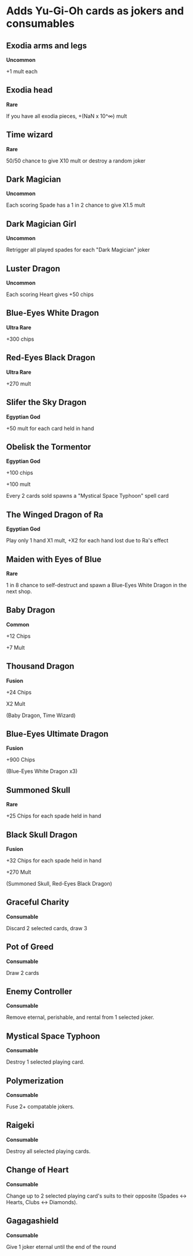 # Adds Yu-Gi-Oh cards as jokers and consumables

## Exodia arms and legs
**Uncommon**

+1 mult each

## Exodia head
**Rare**

If you have all exodia pieces, +(NaN x 10^∞) mult

## Time wizard
**Rare**

50/50 chance to give X10 mult or destroy a random joker

## Dark Magician
**Uncommon**

Each scoring Spade has a 1 in 2 chance to give X1.5 mult

## Dark Magician Girl
**Uncommon**

Retrigger all played spades for each "Dark Magician" joker

## Luster Dragon
**Uncommon**

Each scoring Heart gives +50 chips

## Blue-Eyes White Dragon
**Ultra Rare**

+300 chips

## Red-Eyes Black Dragon
**Ultra Rare**

+270 mult

## Slifer the Sky Dragon
**Egyptian God**

+50 mult for each card held in hand

## Obelisk the Tormentor
**Egyptian God**

+100 chips

+100 mult

Every 2 cards sold spawns a "Mystical Space Typhoon" spell card

## The Winged Dragon of Ra
**Egyptian God**

Play only 1 hand
X1 mult, +X2 for each hand lost due to Ra's effect

## Maiden with Eyes of Blue
**Rare**

1 in 8 chance to self-destruct and spawn a Blue-Eyes White Dragon in the next shop.

## Baby Dragon
**Common**

+12 Chips

+7 Mult

## Thousand Dragon
**Fusion**

+24 Chips

X2 Mult

(Baby Dragon, Time Wizard)

## Blue-Eyes Ultimate Dragon
**Fusion**

+900 Chips

(Blue-Eyes White Dragon x3)

## Summoned Skull
**Rare**

+25 Chips for each spade held in hand

## Black Skull Dragon
**Fusion**

+32 Chips for each spade held in hand

+270 Mult

(Summoned Skull, Red-Eyes Black Dragon)

## Graceful Charity
**Consumable**

Discard 2 selected cards, draw 3

## Pot of Greed
**Consumable**

Draw 2 cards

## Enemy Controller
**Consumable**

Remove eternal, perishable, and rental from 1 selected joker.

## Mystical Space Typhoon
**Consumable**

Destroy 1 selected playing card.

## Polymerization
**Consumable**

Fuse 2+ compatable jokers.

## Raigeki
**Consumable**

Destroy all selected playing cards.

## Change of Heart
**Consumable**

Change up to 2 selected playing card's suits to their opposite (Spades <-> Hearts, Clubs <-> Diamonds).

## Gagagashield
**Consumable**

Give 1 joker eternal until the end of the round
